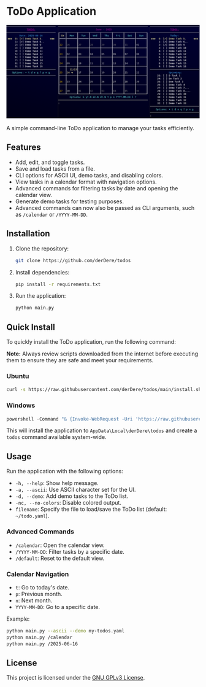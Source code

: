 # ToDo Application

![Screenshot](screenshot.png)

A simple command-line ToDo application to manage your tasks efficiently.

## Features
- Add, edit, and toggle tasks.
- Save and load tasks from a file.
- CLI options for ASCII UI, demo tasks, and disabling colors.
- View tasks in a calendar format with navigation options.
- Advanced commands for filtering tasks by date and opening the calendar view.
- Generate demo tasks for testing purposes.
- Advanced commands can now also be passed as CLI arguments, such as `/calendar` or `/YYYY-MM-DD`.

## Installation
1. Clone the repository:
   ```bash
   git clone https://github.com/derDere/todos
   ```
2. Install dependencies:
   ```bash
   pip install -r requirements.txt
   ```
3. Run the application:
   ```bash
   python main.py
   ```

## Quick Install

To quickly install the ToDo application, run the following command:

**Note:** Always review scripts downloaded from the internet before executing them to ensure they are safe and meet your requirements.

### Ubuntu
```bash
curl -s https://raw.githubusercontent.com/derDere/todos/main/install.sh | bash
```

### Windows
```powershell
powershell -Command "& {Invoke-WebRequest -Uri 'https://raw.githubusercontent.com/derDere/todos/main/install.ps1' -OutFile 'install.ps1'; & .\install.ps1; Remove-Item -Force .\install.ps1}"
```

This will install the application to `AppData\Local\derDere\todos` and create a `todos` command available system-wide.

## Usage
Run the application with the following options:
- `-h, --help`: Show help message.
- `-a, --ascii`: Use ASCII character set for the UI.
- `-d, --demo`: Add demo tasks to the ToDo list.
- `-nc, --no-colors`: Disable colored output.
- `filename`: Specify the file to load/save the ToDo list (default: `~/todo.yaml`).

### Advanced Commands
- `/calendar`: Open the calendar view.
- `/YYYY-MM-DD`: Filter tasks by a specific date.
- `/default`: Reset to the default view.

### Calendar Navigation
- `t`: Go to today's date.
- `p`: Previous month.
- `n`: Next month.
- `YYYY-MM-DD`: Go to a specific date.

Example:
```bash
python main.py --ascii --demo my-todos.yaml
python main.py /calendar
python main.py /2025-06-16
```

## License
This project is licensed under the [GNU GPLv3 License](LICENSE).
